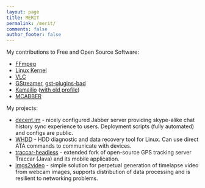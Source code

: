 ```yaml
---
layout: page
title: MERIT
permalink: /merit/
comments: false
author_footer: false
---
```


My contributions to Free and Open Source Software:

* [FFmpeg](https://git.videolan.org/?p=ffmpeg.git&a=search&h=HEAD&st=author&s=Andrey+Utkin)
* [Linux Kernel](https://git.kernel.org/cgit/linux/kernel/git/next/linux-next.git/log/?qt=author&q=Andrey+Utkin)
* [VLC](https://git.videolan.org/?p=vlc.git&a=search&h=HEAD&st=author&s=Andrey+Utkin)
* [GStreamer](http://cgit.freedesktop.org/gstreamer/common/log/?qt=author&q=Andrey+Utkin), [gst-plugins-bad](http://cgit.freedesktop.org/gstreamer/gst-plugins-bad/log/?qt=author&q=Andrey+Utkin)
* [Kamailio](https://github.com/kamailio/kamailio/commits/master?author=andrey-utkin) ([with old profile](https://github.com/kamailio/kamailio/commits/master?author=krieger-od))
* [MCABBER](https://mcabber.com/hg/log?rev=Andrey+Utkin)

My projects:

* [decent.im](https://decent.im) - nicely configured Jabber server providing skype-alike chat history sync experience to users. Deployment scripts (fully automated) and configs are public.
* [WHDD](http://whdd.org) - HDD diagnostic and data recovery tool for Linux. Can use direct ATA commands to communicate with devices.
* [traccar-headless](https://github.com/krieger-od/traccar-headless) - extended fork of open-source GPS tracking server Traccar (Java) and its mobile application.
* [imgs2video](https://github.com/krieger-od/imgs2video) - simple solution for perpetual generation of timelapse video from webcam images, supports distribution of data processing and is resilient to networking problems.
